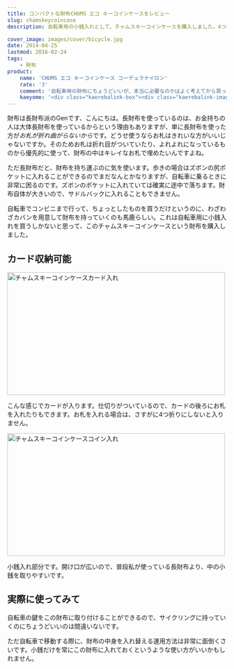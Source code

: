 ```yaml
---
title: コンパクトな財布CHUMS エコ キーコインケースをレビュー
slug: chamskeycoincase
description: 自転車用の小銭入れとして、チャムスキーコインケースを購入しました。4つ折りが必要ですがお札を収納可能、カードも1枚入ります。自転車のサドルバックに収まるサイズで、自転車に乗るときにちょうどいいサイズの財布だと思います。

cover_image: images/cover/bicycle.jpg
date: 2014-04-25
lastmod: 2016-02-24
tags: 
    - 財布
product:
    name: 'CHUMS エコ キーコインケース コーデュラナイロン'
    rate: '3'
    comment: '自転車用の財布にちょうどいいが、本当に必要なのかはよく考えてから買った方がいい。'
    kaeyome: '<div class="kaerebalink-box"><div class="kaerebalink-image"><a href="http://www.amazon.co.jp/exec/obidos/ASIN/B007Q602G8/illusionspace-22/ref=nosim/" rel="nofollow" target="_blank"><img src="http://ecx.images-amazon.com/images/I/41BI9m%2B-7hL._SL160_.jpg" style="border: none;" /></a></div><div class="kaerebalink-info"><div class="kaerebalink-name"><a href="http://www.amazon.co.jp/exec/obidos/ASIN/B007Q602G8/illusionspace-22/ref=nosim/" rel="nofollow" target="_blank">(チャムス) CHUMS エコ キーコインケース コーデュラナイロン ベージュ</a><div class="kaerebalink-powered-date">posted with <a href="http://kaereba.com" rel="nofollow" target="_blank">カエレバ</a></div></div><div class="kaerebalink-detail"></div><div class="kaerebalink-link1"><div class="shoplinkamazon"><a href="http://www.amazon.co.jp/gp/search?keywords=%83%60%83%83%83%80%83X%20%83L%81%5B%83R%83C%83%93%83P%81%5B%83X&__mk_ja_JP=%83J%83%5E%83J%83i&tag=illusionspace-22" rel="nofollow" target="_blank" title="アマゾン" >Amazonで購入</a></div><div class="shoplinkrakuten"><a href="http://hb.afl.rakuten.co.jp/hgc/0e95387f.f2aef20d.0e953880.25e412bd/?pc=http%3A%2F%2Fsearch.rakuten.co.jp%2Fsearch%2Fmall%2F%25E3%2583%2581%25E3%2583%25A3%25E3%2583%25A0%25E3%2582%25B9%2520%25E3%2582%25AD%25E3%2583%25BC%25E3%2582%25B3%25E3%2582%25A4%25E3%2583%25B3%25E3%2582%25B1%25E3%2583%25BC%25E3%2582%25B9%2F-%2Ff.1-p.1-s.1-sf.0-st.A-v.2%3Fx%3D0%26scid%3Daf_ich_link_urltxt%26m%3Dhttp%3A%2F%2Fm.rakuten.co.jp%2F" rel="nofollow" target="_blank" title="楽天市場" >楽天市場で購入</a></div></div></div><div class="booklink-footer" style="clear: left"></div></div>'
---
```


財布は長財布派のGenです、こんにちは。長財布を使っているのは、お金持ちの人は大体長財布を使っているからという理由もありますが、単に長財布を使った方が<em>お札が折れ曲がらないから</em>です。どうせ使うならお札はきれいな方がいいじゃないですか。そのためお札は折れ目がついていたり、よれよれになっているものから優先的に使って、財布の中はキレイなお札で埋めたいんですよね。

ただ長財布だと、財布を持ち運ぶのに気を使います。歩きの場合はズボンの尻ポケットに入れることができるのでまだなんとかなりますが、自転車に乗るときに非常に困るのです。ズボンのポケットに入れていては確実に途中で落ちます。財布自体が大きいので、サドルバックに入れることもできません。

自転車でコンビニまで行って、ちょっとしたものを買うだけというのに、わざわざカバンを用意して財布を持っていくのも馬鹿らしい。これは自転車用に小銭入れを買うしかないと思って、このチャムスキーコインケースという財布を購入しました。

## カード収納可能

<img src="https://wantit.gcreate.jp/wp-content/uploads/2014/04/P4112175.jpg" alt="チャムスキーコインケースカード入れ" width="500" height="282" class="size-full wp-image-465" srcset="https://wantit.gcreate.jp/wp-content/uploads/2014/04/P4112175.jpg 500w, https://wantit.gcreate.jp/wp-content/uploads/2014/04/P4112175-300x169.jpg 300w" sizes="(max-width: 500px) 100vw, 500px" />

こんな感じでカードが入ります。仕切りがついているので、カードの後ろにお札を入れたりもできます。お札を入れる場合は、さすがに4つ折りにしないと入りません。

<img src="https://wantit.gcreate.jp/wp-content/uploads/2014/04/P4112173.jpg" alt="チャムスキーコインケースコイン入れ" width="500" height="282" class="size-full wp-image-464" srcset="https://wantit.gcreate.jp/wp-content/uploads/2014/04/P4112173.jpg 500w, https://wantit.gcreate.jp/wp-content/uploads/2014/04/P4112173-300x169.jpg 300w" sizes="(max-width: 500px) 100vw, 500px" />

小銭入れ部分です。開け口が広いので、普段私が使っている長財布より、中の小銭を取りやすいです。
## 実際に使ってみて

自転車の鍵をこの財布に取り付けることができるので、サイクリングに持っていくのにちょうどいいのは間違いないです。

ただ自転車で移動する際に、財布の中身を入れ替える運用方法は非常に面倒くさいです。小銭だけを常にこの財布に入れておくというような使い方がいいかもしれません。

  